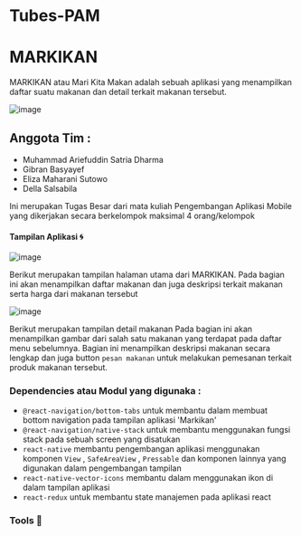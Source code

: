 # Tubes-PAM
# MARKIKAN

MARKIKAN atau Mari Kita Makan adalah sebuah aplikasi yang menampilkan daftar suatu makanan dan detail terkait makanan tersebut.

![image](https://user-images.githubusercontent.com/72394029/171025331-10f86b7a-5243-4236-aed7-4ebe7617e716.png)


## Anggota Tim :
- Muhammad Ariefuddin Satria Dharma
- Gibran Basyayef
- Eliza Maharani Sutowo
- Della Salsabila

Ini merupakan Tugas Besar dari mata kuliah Pengembangan Aplikasi Mobile yang dikerjakan secara berkelompok maksimal 4 orang/kelompok


#### Tampilan Aplikasi :cyclone:
![image](https://user-images.githubusercontent.com/72394029/171028958-bd1d9ef7-8538-4104-bbf8-688cdbc65ec6.png)

Berikut merupakan tampilan halaman utama dari MARKIKAN.
Pada bagian ini akan menampilkan daftar makanan dan juga deskripsi terkait makanan serta harga dari makanan tersebut

![image](https://user-images.githubusercontent.com/72394029/171030614-3eb00aeb-525f-4cc8-a43b-96111a05f1c2.png)

Berikut merupakan tampilan detail makanan
Pada bagian ini akan menampilkan gambar dari salah satu makanan yang terdapat pada daftar menu sebelumnya. Bagian ini menampilkan deskripsi makanan secara lengkap dan juga button `pesan makanan` untuk melakukan pemesanan terkait produk makanan tersebut.


### Dependencies atau Modul yang digunaka :
- `@react-navigation/bottom-tabs` untuk membantu dalam membuat bottom navigation pada tampilan aplikasi 'Markikan'
- `@react-navigation/native-stack` untuk membantu menggunakan fungsi stack pada sebuah screen yang disatukan 
- `react-native` membantu pengembangan aplikasi menggunakan komponen `View` , `SafeAreaView` , `Pressable` dan komponen lainnya yang digunakan dalam pengembangan tampilan
- `react-native-vector-icons` membantu dalam menggunakan ikon di dalam tampilan aplikasi
-  `react-redux` untuk membantu state manajemen pada aplikasi react




### Tools :hammer:

